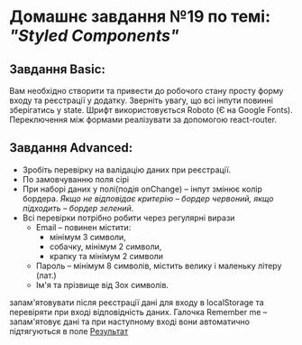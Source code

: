 # Домашнє завдання №19 по темі: *"Styled Components"*

## Завдання Basic:
Вам необхідно створити та привести до робочого стану просту форму входу та реєстрації у додатку.
Зверніть увагу, що всі інпути повинні зберігатись у state.
Шрифт використовується Roboto (Є на Google Fonts).
Переключення між формами реалізувати за допомогою react-router.

## Завдання Advanced:
- Зробіть перевірку на валідацію даних при реєстрації.
- По замовчуванню поля сірі
- При наборі даних у полі(подія onChange) – інпут змінює колір бордера. *Якщо не відповідає критерію – бордер червоний, якщо підходить – бордер зелений*.
- Всі перевірки потрібно робити через регулярні вирази
    - Email – повинен містити: 
      - мінімум 3 символи, 
      - собачку, мінімум 2 символи, 
      - крапку та мінімум 2 символи
    - Пароль – мінімум 8 символів, містить велику і маленьку літеру (лат.)
    - Ім'я та прізвище від 3ох символів.

запам'ятовувати після реєстрації дані для входу в localStorage та перевіряти при вході відповідність даних.
Галочка Remember me – запам'ятовує дані та при наступному вході вони автоматично підтягуються в поле
[Результат](https://stoic-hoover-a5a425.netlify.app/)
